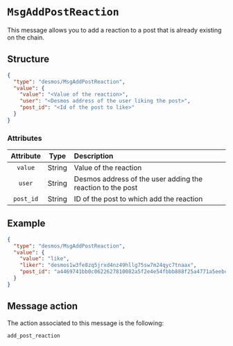 # `MsgAddPostReaction`
This message allows you to add a reaction to a post that is already existing on the chain. 

## Structure
```json
{
  "type": "desmos/MsgAddPostReaction",
  "value": {
    "value": "<Value of the reaction>",
    "user": "<Desmos address of the user liking the post>",
    "post_id": "<Id of the post to like>"
  }
}
```

### Attributes
| Attribute | Type | Description |
| :-------: | :----: | :-------- |
| `value` | String | Value of the reaction | 
| `user` | String | Desmos address of the user adding the reaction to the post | 
| `post_id` | String | ID of the post to which add the reaction | 

## Example
```json
{
  "type": "desmos/MsgAddPostReaction",
  "value": {
    "value": "like",
    "liker": "desmos1w3fe8zq5jrxd4nz49hllg75sw7m24qyc7tnaax",
    "post_id": "a4469741bb0c0622627810082a5f2e4e54fbbb888f25a4771a5eebc697d30cfc"
  }
}
```

## Message action
The action associated to this message is the following: 

```
add_post_reaction
```